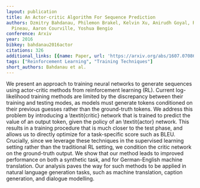 ```yaml
---
layout: publication
title: An Actor-critic Algorithm For Sequence Prediction
authors: Dzmitry Bahdanau, Philemon Brakel, Kelvin Xu, Anirudh Goyal, Ryan Lowe, Joelle
  Pineau, Aaron Courville, Yoshua Bengio
conference: Arxiv
year: 2016
bibkey: bahdanau2016actor
citations: 326
additional_links: [{name: Paper, url: 'https://arxiv.org/abs/1607.07086'}]
tags: ["Reinforcement Learning", "Training Techniques"]
short_authors: Bahdanau et al.
---
```

We present an approach to training neural networks to generate sequences
using actor-critic methods from reinforcement learning (RL). Current
log-likelihood training methods are limited by the discrepancy between their
training and testing modes, as models must generate tokens conditioned on their
previous guesses rather than the ground-truth tokens. We address this problem
by introducing a \textit\{critic\} network that is trained to predict the value
of an output token, given the policy of an \textit\{actor\} network. This results
in a training procedure that is much closer to the test phase, and allows us to
directly optimize for a task-specific score such as BLEU. Crucially, since we
leverage these techniques in the supervised learning setting rather than the
traditional RL setting, we condition the critic network on the ground-truth
output. We show that our method leads to improved performance on both a
synthetic task, and for German-English machine translation. Our analysis paves
the way for such methods to be applied in natural language generation tasks,
such as machine translation, caption generation, and dialogue modelling.